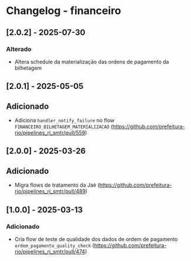 # Changelog - financeiro

## [2.0.2] - 2025-07-30

### Alterado

- Altera schedule da materialização das ordens de pagamento da bilhetagem

## [2.0.1] - 2025-05-05

## Adicionado

- Adiciona `handler_notify_failure` no flow `FINANCEIRO_BILHETAGEM_MATERIALIZACAO` (https://github.com/prefeitura-rio/pipelines_rj_smtr/pull/559)

## [2.0.0] - 2025-03-26

## Adicionado

- Migra flows de tratamento da Jaé (https://github.com/prefeitura-rio/pipelines_rj_smtr/pull/489)

## [1.0.0] - 2025-03-13

### Adicionado

- Cria flow de teste de qualidade dos dados de ordem de pagamento `ordem_pagamento_quality_check` (https://github.com/prefeitura-rio/pipelines_rj_smtr/pull/474)
